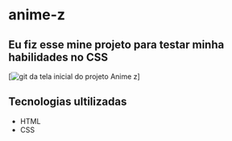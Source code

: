 # anime-z
## Eu fiz esse mine projeto para testar minha habilidades no CSS 

[<img src="./tela.gif" alt="git da tela inicial do projeto Anime z">]


## Tecnologias ultilizadas 
- HTML
- CSS
